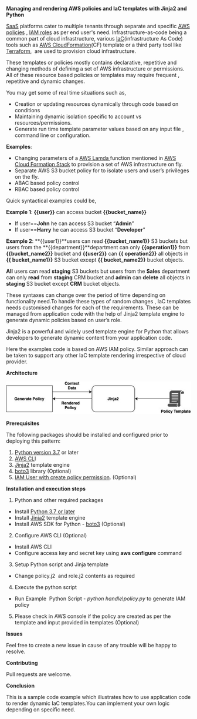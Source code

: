 **Managing and rendering AWS policies and IaC templates with Jinja2 and Python**

[SaaS](https://en.wikipedia.org/wiki/Software_as_a_service) platforms cater to multiple tenants through separate and specific [AWS policies](https://docs.aws.amazon.com/robomaker/latest/dg/auth_access_what-are-policies.html) , [IAM roles](https://docs.aws.amazon.com/IAM/latest/UserGuide/id_roles.html) as per end user's need. Infrastructure-as-code being a common part of cloud infrastructure, various [IaC](https://en.wikipedia.org/wiki/Infrastructure_as_code)(infrastructure As Code) tools such as [AWS CloudFormation](https://aws.amazon.com/cloudformation/)(CF) template or a third party tool like [Terraform](https://www.terraform.io/),  are used to provision cloud infrastructure. 

These templates or policies mostly contains declarative, repetitive and changing methods of defining a set of AWS infrastructure or permissions. All of these resource based policies or templates may require frequent , repetitive and dynamic changes. 

You may get some of real time situations such as, 

- Creation or updating resources dynamically through code based on conditions
- Maintaining dynamic isolation specific to account vs resources/permissions.
- Generate run time template parameter values based on any input file , command line or configuration.

**Examples**:

- Changing parameters of a [AWS Lamda ](https://aws.amazon.com/lambda/)function mentioned in [AWS Cloud Formation Stack](https://docs.aws.amazon.com/AWSCloudFormation/latest/UserGuide/aws-properties-stack.html) to provision a set of AWS infrastructure on fly.
- Separate AWS S3 bucket policy for to isolate users and user’s privileges on the fly.
- ABAC based policy control
- RBAC based policy control

Quick syntactical examples could be,

**Example 1**: **{{user}}** can access bucket **{{bucket\_name}}**

- If user==**John** he can access S3 bucket “**Admin**”
- If user==**Harry** he can access S3 bucket “**Developer**”

**Example 2**: **{{user1}}**users can read **{{bucket\_name1}}** S3 buckets but users from the **{{department}}**department can only **{{operation1}}** from **{{bucket\_name2}}** bucket and **{{user2}}** can **{{ operation2}}** all objects in **{{ bucket\_name1}}** S3 bucket except **{{ bucket\_name2}}** bucket objects.

**All** users can read **staging** S3 buckets but users from the **Sales** department can only **read** from **staging** CRM bucket and **admin** can **delete** all objects in **staging** S3 bucket except **CRM** bucket objects.

These syntaxes can change over the period of time depending on functionality need.To handle these types of random changes , IaC templates needs customised changes for each of the requirements. These can be managed from application code with the help of Jinja2 template engine to generate dynamic policies based on user’s role.

Jinja2 is a powerful and widely used template engine for Python that allows developers to generate dynamic content from your application code.

Here the examples code is based on AWS IAM policy. Similar approach can be taken to support any other IaC template rendering irrespective of cloud provider.

**Architecture**

![Jinja](images/Jinja.jpg)


**Prerequisites**

The following packages should be installed and configured prior to deploying this pattern:


1. [Python version 3.7](https://docs.python.org/3/using/index.html) or later
2. [AWS CL](https://aws.amazon.com/cli/)I
3. [Jinja2](https://pypi.org/project/Jinja2/) template engine
4. [boto3](https://boto3.amazonaws.com/v1/documentation/api/latest/guide/quickstart.html) library (Optional)
5. [IAM User with create policy permission](https://docs.aws.amazon.com/IAM/latest/UserGuide/id_users_create.html#id_users_create_console). (Optional)

**Installation and execution steps**

1. Python and other required packages
- Install [Python 3.7 or later](https://docs.python.org/3/using/index.html)
- Install [Jinja2](https://pypi.org/project/Jinja2/) template engine
- Install AWS SDK for Python - [boto3](https://pypi.org/project/boto3/) (Optional)
2. Configure AWS CLI (Optional)
- Install AWS CLI
- Configure access key and secret key using **aws configure** command
3. Setup Python script and Jinja template
- Change policy.j2  and role.j2 contents as required
4. Execute the python script
- Run Example  Python Script - *python handle\policy.py* to generate IAM policy
5. Please check in AWS console if the policy are created as per the template and input provided in templates (Optional)


**Issues**

Feel free to create a new issue in cause of any trouble will be happy to resolve.

**Contributing**

Pull requests are welcome.

**Conclusion**

This is a sample code example which illustrates how to use application code to render dynamic IaC templates.You can implement your own logic depending on specific need.
